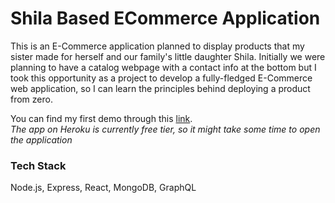 # Shila Based ECommerce Application

This is an E-Commerce application planned to display products that my sister made for herself and our family's little daughter Shila. Initially we were planning to have a catalog webpage with a contact info at the bottom but I took this opportunity as a project to develop a fully-fledged E-Commerce web application, so I can learn the principles behind deploying a product from zero.

You can find my first demo through this [link](https://shilaproduct.herokuapp.com/).  
*The app on Heroku is currently free tier, so it might take some time to open the application*

### Tech Stack

Node.js, Express, React, MongoDB, GraphQL
